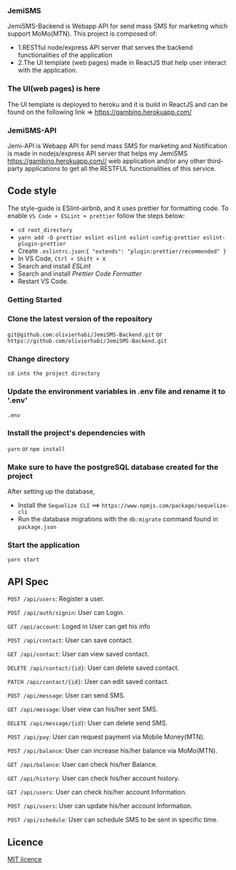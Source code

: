 ### JemiSMS

JemiSMS-Backend is Webapp API for send mass SMS for marketing which support MoMo(MTN). This project is composed of:
-  1.RESTful node/express API server that serves the backend functionalities of the application
-  2.The UI template (web pages) made in ReactJS that help user interact with the application.

### The UI(web pages) is here

The UI template is deployed to heroku and it is build in ReactJS and can be found on the following link => https://gambino.herokuapp.com/

### JemiSMS-API

Jemi-API is Webapp API for send mass SMS for marketing and Notification is made in nodejs/express API server that helps my JemiSMS https://gambino.herokuapp.com// web application and/or any other third-party applications to get all the RESTFUL functionalities of this service.

## Code style

The style-guide is ESlint-airbnb, and it uses prettier for formatting code. To enable `VS Code + ESLint + prettier` follow the steps below:

- `cd root_directory`
- `yarn add -D prettier eslint eslint eslint-config-prettier eslint-plugin-prettier`
- Create `.eslintrc.json`:`{ "extends": "plugin:prettier/recommended" }`
- In VS Code, `Ctrl + Shift + X`
- Search and install _ESLint_
- Search and install _Prettier Code Formatter_
- Restart VS Code.

### Getting Started

### Clone the latest version of the repository

`git@github.com:olivierhabi/JemiSMS-Backend.git` or `https://github.com/olivierhabi/JemiSMS-Backend.git`

### Change directory

`cd into the project directory`

### Update the environment variables in .env file and rename it to '.env'

`.env`

### Install the project's dependencies with

`yarn` or `npm install`

### Make sure to have the postgreSQL database created for the project

After setting up the database,

- Install the `Sequelize CLI` ==> `https://www.npmjs.com/package/sequelize-cli`
- Run the database migrations with the `db:migrate` command found in `package.json`


### Start the application

`yarn start`

## API Spec

`POST /api/users`: Register a user.

`POST /api/auth/signin`: User can Login.

`GET /api/account`: Loged in User can get his info

`POST /api/contact`: User can save contact.

`GET /api/contact`: User can view saved contact.

`DELETE /api/contact/{id}`: User can delete saved contact.

`PATCH /api/contact/{id}`: User can edit saved contact.

`POST /api/message`: User can send SMS.

`GET /api/message`: User view can his/her sent SMS.

`DELETE /api/message/{id}`: User can delete send SMS.

`POST /api/pay`: User can request payment via Mobile Money(MTN).

`POST /api/balance`: User can increase his/her balance via MoMo(MTN).

`GET /api/balance`: User can check his/her Balance.

`GET /api/history`: User can check his/her account history.

`GET /api/users`: User can check his/her account Information.

`POST /api/users`: User can update his/her account Information.

`POST /api/schedule`: User can schedule SMS to be sent in specific time.

## Licence

[MIT licence](https://github.com/olivierhabi/JemiSMS-Backend/blob/master/LICENSE.md)




